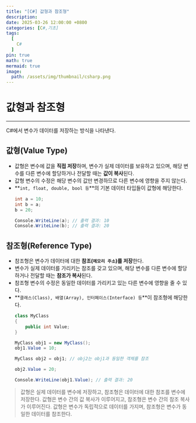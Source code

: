 ```yaml
---
title: "[C#] 값형과 참조형"
description: 
date: 2025-03-26 12:00:00 +0800
categories: [C#,기초]
tags:
  [
    C#
  ]
pin: true
math: true
mermaid: true
image:
  path: /assets/img/thumbnail/csharp.png
---
```


# 값형과 참조형
--- 

C#에서 변수가 데이터를 저장하는 방식을 나타낸다.

## 값형(Value Type)

- 값형은 변수에 값을 **직접 저장**하며, 변수가 실제 데이터를 보유하고 있으며, 해당 변수를 다른 변수에 할당하거나 전달할 때는 **값이 복사**된다.
- 값형 변수의 수정은 해당 변수의 값만 변경하므로 다른 변수에 영향을 주지 않는다.
- **`int, float, double, bool 등`**의 기본 데이터 타입들이 값형에 해당한다.
  ```c#
  int a = 10;
  int b = a;
  b = 20;

  Console.WriteLine(a); // 출력 결과: 10
  Console.WriteLine(b); // 출력 결과: 20
  ```

## 참조형(Reference Type)

- 참조형은 변수가 데이터에 대한 **참조(`메모리 주소`)를 저장**한다.
- 변수가 실제 데이터를 가리키는 참조를 갖고 있으며, 해당 변수를 다른 변수에 할당하거나 전달할 때는 **참조가 복사**된다.
- 참조형 변수의 수정은 동일한 데이터를 가리키고 있는 다른 변수에 영향을 줄 수 있다.
- **`클래스(Class), 배열(Array), 인터페이스(Interface) 등`**이 참조형에 해당한다.
  ```c#
  class MyClass
  {
      public int Value;
  }

  MyClass obj1 = new MyClass();
  obj1.Value = 10;

  MyClass obj2 = obj1; // obj2는 obj1과 동일한 객체를 참조

  obj2.Value = 20;

  Console.WriteLine(obj1.Value); // 출력 결과: 20
  ```

> 값형은 실제 데이터를 변수에 저장하고, 참조형은 데이터에 대한 참조를 변수에 저장한다.
> 값형은 변수 간의 값 복사가 이루어지고, 참조형은 변수 간의 참조 복사가 이루어진다.
> 값형은 변수가 독립적으로 데이터를 가지며, 참조형은 변수가 동일한 데이터를 참조한다.